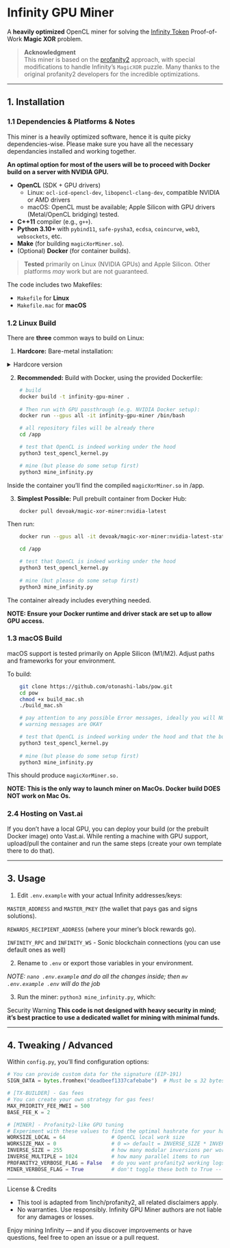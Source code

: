 # Infinity GPU Miner

A **heavily optimized** OpenCL miner for solving the [Infinity Token](https://github.com/8finity-xyz/protocol) Proof-of-Work **Magic XOR** problem.  

> **Acknowledgment**  
> This miner is based on the [profanity2](https://github.com/1inch/profanity2) approach, with special modifications to handle Infinity’s `MagicXOR` puzzle. Many thanks to the original profanity2 developers for the incredible optimizations.

---

## 1. Installation

### 1.1 Dependencies & Platforms & Notes

This miner is a heavily optimized software, hence it is quite picky dependencies-wise. Please make sure you have all the necessary dependancies installed and working together.

**An optimal option for most of the users will be to proceed with Docker build on a server with NVIDIA GPU.**

- **OpenCL** (SDK + GPU drivers)  
  - Linux: `ocl-icd-opencl-dev`, `libopencl-clang-dev`, compatible NVIDIA or AMD drivers
  - macOS: OpenCL must be available; Apple Silicon with GPU drivers (Metal/OpenCL bridging) tested.
- **C++11** compiler (e.g., `g++`).
- **Python 3.10+** with `pybind11`, `safe-pysha3`, `ecdsa`, `coincurve`, `web3`, `websockets`, etc.
- **Make** (for building `magicXorMiner.so`).
- (Optional) **Docker** (for container builds).

> **Tested** primarily on Linux (NVIDIA GPUs) and Apple Silicon. Other platforms *may* work but are not guaranteed.

The code includes two Makefiles:
- `Makefile` for **Linux**
- `Makefile.mac` for **macOS**  

### 1.2 Linux Build

There are **three** common ways to build on Linux:

1. **Hardcore:** Bare-metal installation:
<details>
    <summary>Hardcore version</summary>

```bash
   # Install dependencies, for example on Ubuntu:
   sudo apt-get update && sudo apt-get install -y \
    g++ make git ocl-icd-opencl-dev libopencl-clang-dev curl python3 python3-pip clinfo nano

    # Install Python packages for Python 3.10
   pip3 install pybind11 safe-pysha3 ecdsa web3 coincurve websocket-client websockets dotenv 

   # Clone and build:
   git clone https://github.com/otonashi-labs/pow.git
   cd pow
   make clean && make

   # Potentially you might wanna use this line. If Nvidia and OpenCL aren't befrending
   # Configure OpenCL ICD for NVIDIA
   # mkdir -p /etc/OpenCL/vendors && echo "libnvidia-opencl.so.1" > /etc/OpenCL/vendors/nvidia.icd

   # test that OpenCL is indeed working under the hood
   python3 test_opencl_kernel.py 

   # mine (but please do some setup first and congrats if this option succeded 🎉)
   python3 mine_infinity.py
```

This will likely produce `magicXorMiner.so`, with high probability.

However, there might be platform specific issues.  If experiencing any trouble with installing all of the dependancies -- please consider Docker build. 

**THIS IS THE HARDCORE BUILD VERSION**

</details>


2. **Recommended:** Build with Docker, using the provided Dockerfile:
```bash
    # build
    docker build -t infinity-gpu-miner .
    
    # Then run with GPU passthrough (e.g. NVIDIA Docker setup):
    docker run --gpus all -it infinity-gpu-miner /bin/bash

    # all repository files will be already there
    cd /app

    # test that OpenCL is indeed working under the hood
    python3 test_opencl_kernel.py 

    # mine (but please do some setup first)
    python3 mine_infinity.py
 ```

Inside the container you’ll find the compiled `magicXorMiner.so` in /app.

3. **Simplest Possible:** Pull prebuilt container from Docker Hub:
```bash
    docker pull devoak/magic-xor-miner:nvidia-latest
```
Then run:
```bash
    docker run --gpus all -it devoak/magic-xor-miner:nvidia-latest-stats /bin/bash

    cd /app

    # test that OpenCL is indeed working under the hood
    python3 test_opencl_kernel.py 
    
    # mine (but please do some setup first)
    python3 mine_infinity.py

```
The container already includes everything needed.

**NOTE: Ensure your Docker runtime and driver stack are set up to allow GPU access.**

### 1.3 macOS Build

macOS support is tested primarily on Apple Silicon (M1/M2). Adjust paths and frameworks for your environment.

To build:
```bash
    git clone https://github.com/otonashi-labs/pow.git
    cd pow
    chmod +x build_mac.sh
    ./build_mac.sh

    # pay attention to any possible Error messages, ideally you will NOT get any
    # warning messages are OKAY

    # test that OpenCL is indeed working under the hood and that the build is succesefull
    python3 test_opencl_kernel.py 
    
    # mine (but please do some setup first)
    python3 mine_infinity.py
```

This should produce `magicXorMiner.so.`

**NOTE: This is the only way to launch miner on MacOs. Docker build DOES NOT work on Mac Os.**

### 2.4 Hosting on Vast.ai

If you don’t have a local GPU, you can deploy your build (or the prebuilt Docker image) onto Vast.ai. While renting a machine with GPU support, upload/pull the container and run the same steps (create your own template there to do that).

---

## 3. Usage
1.	Edit `.env.example` with your actual Infinity addresses/keys:

`MASTER_ADDRESS` and `MASTER_PKEY` (the wallet that pays gas and signs solutions).

`REWARDS_RECIPIENT_ADDRESS` (where your miner’s block rewards go).

`INFINITY_RPC` and `INFINITY_WS` - Sonic blockchain connections (you can use default ones as well)

2.	Rename to `.env` or export those variables in your environment.

*NOTE: `nano .env.example` and do all the changes inside; then `mv .env.example .env` will do the job*

3.	Run the miner: `python3 mine_infinity.py`, which:

Security Warning
**This code is not designed with heavy security in mind; it’s best practice to use a dedicated wallet for mining with minimal funds.**

---

## 4. Tweaking / Advanced

Within `config.py`, you’ll find configuration options:

```python
# You can provide custom data for the signature (EIP-191)
SIGN_DATA = bytes.fromhex("deadbeef1337cafebabe")  # Must be ≤ 32 bytes

# [TX-BUILDER] - Gas fees
# You can create your own strategy for gas fees!
MAX_PRIORITY_FEE_MWEI = 500
BASE_FEE_K = 2

# [MINER] - Profanity2-like GPU tuning
# Experiment with these values to find the optimal hashrate for your hardware.
WORKSIZE_LOCAL = 64               # OpenCL local work size
WORKSIZE_MAX = 0                  # 0 => default = INVERSE_SIZE * INVERSE_MULTIPLE
INVERSE_SIZE = 255                # how many modular inversions per work item
INVERSE_MULTIPLE = 1024           # how many parallel items to run
PROFANITY2_VERBOSE_FLAG = False   # do you want profanity2 working logs?
MINER_VERBOSE_FLAG = True         # don't toggle these both to True -- they will mix, one at a time please
```

---

License & Credits
- This tool is adapted from 1inch/profanity2, all related disclaimers apply.
- No warranties. Use responsibly. Infinity GPU Miner authors are not liable for any damages or losses.


Enjoy mining Infinity — and if you discover improvements or have questions, feel free to open an issue or a pull request.


